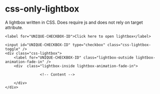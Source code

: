 # css-only-lightbox
A lightbox written in CSS.  Does require js and does not rely on target attribute.
```
<label for="UNIQUE-CHECKBOX-ID">Click here to open lightbox</label>

<input id="UNIQUE-CHECKBOX-ID" type="checkbox" class="css-lightbox-toggle" />
<div class="css-lightbox"> 
    <label for="UNIQUE-CHECKBOX-ID" class="lightbox-outside lightbox-animation-fade-in" />
    <div  class="lightbox-inside lightbox-animation-fade-in">
            
                <!-- Content -->

    </div>
</div>
```
